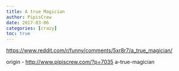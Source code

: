```yaml
---
title: A true Magician
author: PipisCrew
date: 2017-03-06
categories: [crazy]
toc: true
---
```


https://www.reddit.com/r/funny/comments/5xr8r7/a_true_magician/

origin - http://www.pipiscrew.com/?p=7035 a-true-magician
